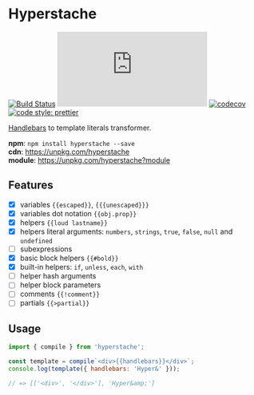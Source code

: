# Hyperstache

[![Build Status](https://img.shields.io/travis/luwes/hyperstache/master.svg?style=flat-square&label=Travis+CI)](https://travis-ci.com/luwes/hyperstache)
![Badge size](https://img.badgesize.io/https://unpkg.com/hyperstache/dist/hyperstache.js?compression=gzip&label=gzip&style=flat-square)
[![codecov](https://img.shields.io/codecov/c/github/luwes/hyperstache.svg?style=flat-square)](https://codecov.io/gh/luwes/hyperstache)
[![code style: prettier](https://img.shields.io/badge/code_style-prettier-ff69b4.svg?style=flat-square)](https://github.com/prettier/prettier)

[Handlebars](https://github.com/wycats/handlebars.js/) to template literals transformer.

**npm**: `npm install hyperstache --save`  
**cdn**: https://unpkg.com/hyperstache  
**module**: https://unpkg.com/hyperstache?module

## Features

- [x] variables `{{escaped}}`, `{{{unescaped}}}`
- [x] variables dot notation `{{obj.prop}}`
- [x] helpers `{{loud lastname}}`
- [x] helpers literal arguments: `numbers`, `strings`, `true`, `false`, `null` and `undefined`
- [ ] subexpressions
- [x] basic block helpers `{{#bold}}`
- [x] built-in helpers: `if`, `unless`, `each`, `with`
- [ ] helper hash arguments
- [ ] helper block parameters
- [ ] comments `{{!comment}}`
- [ ] partials `{{>partial}}`

## Usage

```js
import { compile } from 'hyperstache';

const template = compile`<div>{{handlebars}}</div>`;
console.log(template({ handlebars: 'Hyper&' })); 

// => [['<div>', '</div>'], 'Hyper&amp;']
```
